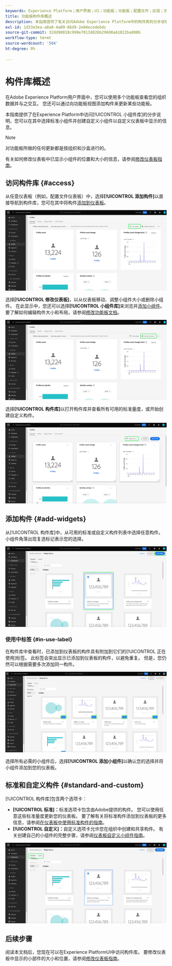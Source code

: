 ```yaml
---
keywords: Experience Platform；用户界面；UI；功能板；功能板；配置文件；区段；目标；许可证使用情况
title: 功能板构件库概述
description: 本指南提供了有关访问Adobe Experience Platform中的构件库的分步说明。
exl-id: 1d33e3ea-a8a8-4a09-8bd9-2e04ecedebdc
source-git-commit: 32dd90018c990e7013d826b29608a61022ba808b
workflow-type: tm+mt
source-wordcount: '504'
ht-degree: 0%

---
```


# 构件库概述

在Adobe Experience Platform用户界面中，您可以使用多个功能板查看您的组织数据并与之交互。 您还可以通过向功能板视图添加构件来更新某些功能板。

本指南提供了在Experience Platform中访问[!UICONTROL 小组件库]的分步说明，您可以在其中选择标准小组件并创建自定义小组件以自定义仪表板中显示的信息。

>[!NOTE]
>
>对功能板所做的任何更新都是按组织和沙盒进行的。

有关如何修改仪表板中已显示小组件的位置和大小的信息，请参阅[修改仪表板指南](modify.md)。

## 访问构件库 {#access}

从任意仪表板（例如，配置文件仪表板）中，选择&#x200B;**[!UICONTROL 添加构件]**&#x200B;以直接导航到构件库，您可在其中将构件[添加到仪表板](#add-widgets)。

![突出显示了“添加构件”按钮的“配置文件仪表板概述”选项卡。](../images/customization/profiles-overview-add-widget.png)

选择&#x200B;**[!UICONTROL 修改仪表板]**，以从仪表板移动、调整小组件大小或删除小组件。 在此显示中，您还可以选择&#x200B;**[!UICONTROL 小组件库]**&#x200B;来浏览并[添加小组件](#add-widgets)。 要了解如何编辑构件大小和布局，请参阅[修改功能板文档](./modify.md)。

![突出显示“修改”功能板的配置文件功能板概述。](../images/customization/modify-dashboard.png)

选择&#x200B;**[!UICONTROL 构件库]**&#x200B;以打开构件库并查看所有可用的标准量度，或开始创建自定义构件。

![修改仪表板视图时突出显示了构件库。](../images/customization/widget-library-button.png)

## 添加构件 {#add-widgets}

从[!UICONTROL 构件库]中，从可用的标准或自定义构件列表中选择任意构件。 小组件角落出现复选标记表示您的选择。

![突出显示具有选定小部件和复选标记的小部件库。](../images/customization/confirm-selected-widget-to-add.png)

### 使用中标签 {#in-use-label}

在构件库中查看时，已添加到仪表板的构件具有附加到它们的[!UICONTROL 正在使用]标签。 此标签会突出显示已添加到仪表板的构件，以避免重复。 但是，您仍然可以根据需要多次添加同一构件。

![突出显示使用中标签的小组件库。](../images/customization/in-use-label.png)

选择所有必需的小组件后，选择&#x200B;**[!UICONTROL 添加小组件]**&#x200B;以确认您的选择并将小组件添加到您的仪表板。

## 标准和自定义构件 {#standard-and-custom}

[!UICONTROL 构件库]包含两个选项卡：

* **[!UICONTROL 标准]：**&#x200B;标准选项卡包含由Adobe提供的构件。 您可以使用任意这些标准量度更新您的仪表板。 要了解有关将标准构件添加到仪表板的更多信息，请参阅[在仪表板中使用标准构件的指南](standard-widgets.md)。
* **[!UICONTROL 自定义]：**&#x200B;自定义选项卡允许您在组织中创建和共享构件。 有关创建自己的小组件的完整步骤，请参阅[仪表板自定义小组件指南](custom-widgets.md)。

![标有标准和自定义选项卡的小组件库。](../images/customization/widget-library.png)

## 后续步骤

阅读本文档后，您现在可以在Experience PlatformUI中访问构件库。 要修改仪表板中显示的小部件的大小和位置，请参阅[修改仪表板指南](modify.md)。

